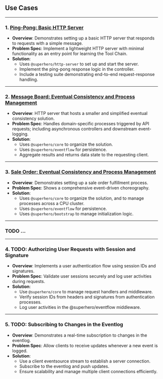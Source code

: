 ## Use Cases

---

### 1. [Ping-Pong: Basic HTTP Server](/use-cases/1-ping-pong.md)

- **Overview**: Demonstrates setting up a basic HTTP server that responds to requests with a simple message.
- **Problem Spec**: Implement a lightweight HTTP server with minimal functionality as an entry point for learning the Tool Chain.
- **Solution**:
  - Uses `@superhero/http-server` to set up and start the server.
  - Implement the ping-pong response logic in the controller.
  - Include a testing suite demonstrating end-to-end request-response handling.

---

### 2. [Message Board: Eventual Consistency and Process Management](/use-cases/2-message-board.md)

- **Overview**: HTTP server that hosts a smaller and simplified eventual consistency solution.
- **Problem Spec**: Handles domain-specific processes triggered by API requests; including asynchronous controllers and downstream event-logging.
- **Solution**:
  - Uses `@superhero/core` to organize the solution.
  - Uses `@superhero/eventflow` for persistence.
  - Aggregate results and returns data state to the requesting client.

---

### 3. [Sale Order: Eventual Consistency and Process Management](/use-cases/3-sale-order.md)

- **Overview**: Demonstrates setting up a sale order fulfillment process.
- **Problem Spec**: Shows a comprehensive event-driven choreography.
- **Solution**:
  - Uses `@superhero/core` to organize the solution, and to manage processes across a CPU cluster.
  - Uses `@superhero/eventflow` for persistence.
  - Uses `@superhero/bootstrap` to manage initialization logic.

---

### TODO ...

---

### 4. TODO: Authorizing User Requests with Session and Signature

- **Overview**: Implements a user authentication flow using session IDs and signatures.
- **Problem Spec**: Validate user sessions securely and log user activities during requests.
- **Solution**:
  - Use `@superhero/core` to manage request handlers and middleware.
  - Verify session IDs from headers and signatures from authentication processes.
  - Log user activities in the @superhero/eventflow middleware.

---

### 5. TODO: Subscribing to Changes in the Eventlog

- **Overview**: Demonstrates a real-time subscription to changes in the eventlog.
- **Problem Spec**: Allow clients to receive updates whenever a new event is logged.
- **Solution**:
  - Use a client eventsource stream to establish a server connection.
  - Subscribe to the eventlog and push updates.
  - Ensure scalability and manage multiple client connections efficiently.